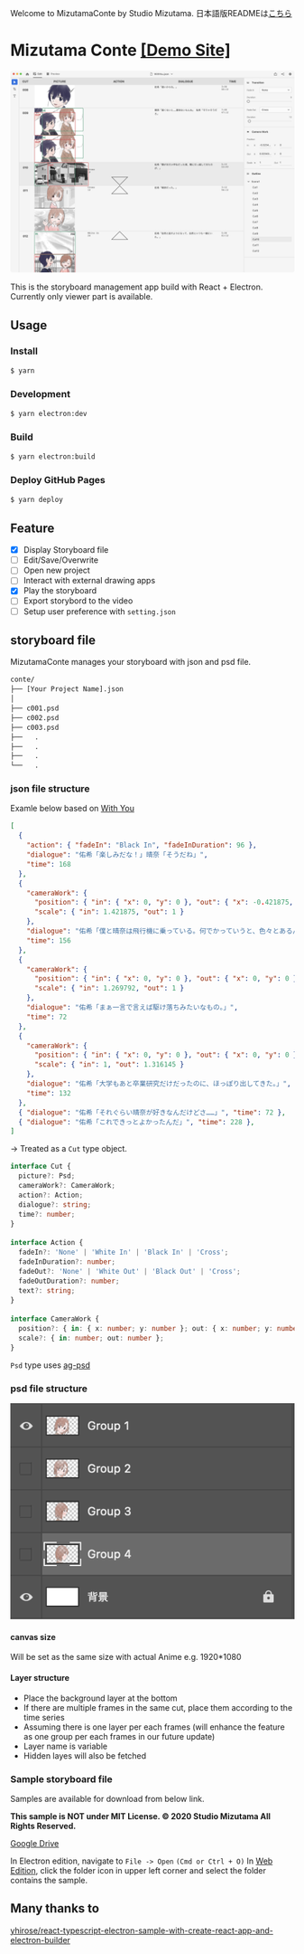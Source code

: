 Welcome to MizutamaConte by Studio Mizutama.
日本語版READMEは[こちら](README.md)

# Mizutama Conte [\[Demo Site\]](https://studio-mizutama.github.io/MizutamaConte/)

![screenshot](./screenshot.png)

This is the storyboard management app build with React + Electron.
Currently only viewer part is available.

## Usage

### Install

```sh
$ yarn
```

### Development

```sh
$ yarn electron:dev
```

### Build

```sh
$ yarn electron:build
```

### Deploy GitHub Pages

```sh
$ yarn deploy
```

## Feature

- [x] Display Storyboard file
- [ ] Edit/Save/Overwrite
- [ ] Open new project
- [ ] Interact with external drawing apps
- [x] Play the storyboard
- [ ] Export storybord to the video
- [ ] Setup user preference with `setting.json`

## storyboard file 

MizutamaConte manages your storyboard with json and psd file.

```sh
conte/
├── [Your Project Name].json
│
├── c001.psd
├── c002.psd
├── c003.psd
├──   .
├──   .
├──   .
└──   .
```

### json file structure

Examle below based on [With You](https://youtu.be/sva7WjdEO7k)

```json
[
  {
    "action": { "fadeIn": "Black In", "fadeInDuration": 96 },
    "dialogue": "佑希「楽しみだな！」晴奈「そうだね」",
    "time": 168
  },
  {
    "cameraWork": {
      "position": { "in": { "x": 0, "y": 0 }, "out": { "x": -0.421875, "y": 0 } },
      "scale": { "in": 1.421875, "out": 1 }
    },
    "dialogue": "佑希「僕と晴奈は飛行機に乗っている。何でかっていうと、色々とあるんだ。」",
    "time": 156
  },
  {
    "cameraWork": {
      "position": { "in": { "x": 0, "y": 0 }, "out": { "x": 0, "y": 0 } },
      "scale": { "in": 1.269792, "out": 1 }
    },
    "dialogue": "佑希「まぁ一言で言えば駆け落ちみたいなもの。」",
    "time": 72
  },
  {
    "cameraWork": {
      "position": { "in": { "x": 0, "y": 0 }, "out": { "x": 0, "y": 0 } },
      "scale": { "in": 1, "out": 1.316145 }
    },
    "dialogue": "佑希「大学もあと卒業研究だけだったのに、ほっぽり出してきた。」",
    "time": 132
  },
  { "dialogue": "佑希「それぐらい晴奈が好きなんだけどさ……」", "time": 72 },
  { "dialogue": "佑希「これできっとよかったんだ」", "time": 228 },
]
```
-> Treated as a `Cut` type object. 

```ts
interface Cut {
  picture?: Psd;
  cameraWork?: CameraWork;
  action?: Action;
  dialogue?: string;
  time?: number;
}

interface Action {
  fadeIn?: 'None' | 'White In' | 'Black In' | 'Cross';
  fadeInDuration?: number;
  fadeOut?: 'None' | 'White Out' | 'Black Out' | 'Cross';
  fadeOutDuration?: number;
  text?: string;
}

interface CameraWork {
  position?: { in: { x: number; y: number }; out: { x: number; y: number } };
  scale?: { in: number; out: number };
}
```

`Psd` type uses [ag-psd](https://github.com/Agamnentzar/ag-psd)

### psd file structure

![samplepsd](./samplepsd.png)

#### canvas size
Will be set as the same size with actual Anime e.g. 1920\*1080

#### Layer structure
- Place the background layer at the bottom
- If there are multiple frames in the same cut, place them according to the time series
- Assuming there is one layer per each frames (will enhance the feature as one group per each frames in our future update)
- Layer name is variable
- Hidden layes will also be fetched

### Sample storyboard file

Samples are available for download from below link.

**This sample is NOT under MIT License. ©︎ 2020 Studio Mizutama All Rights Reserved.**

[Google Drive](https://drive.google.com/drive/folders/11lSAHkNsDDrYayZGV87AM5X9dPsFVYGa?usp=sharing)

In Electron edition, navigate to `File -> Open` `(Cmd or Ctrl + O)`
In [Web Edition](https://studio-mizutama.github.io/MizutamaConte/), click the folder icon in upper left corner and select the folder contains the sample. 

## Many thanks to

[yhirose/react-typescript-electron-sample-with-create-react-app-and-electron-builder](https://github.com/yhirose/react-typescript-electron-sample-with-create-react-app-and-electron-builder)
